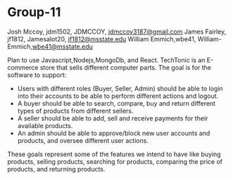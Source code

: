 # Group-11
Josh Mccoy, jdm1502, JDMCCOY, jdmccoy3187@gmail.com
James Fairley, jf1812, Jamesalot20, jf1812@msstate.edu
William Emmich,wbe41, William-Emmich,wbe41@msstate.edu

Plan to use Javascript,Nodejs,MongoDb, and React. TechTonic is an E-commerce store that sells different computer parts. The goal is for the software to support: 
- Users  with  different  roles  (Buyer,  Seller,  Admin)  should  be  able  to  login  into  their 
accounts to be able to perform different actions and logout. 
- A buyer should be able to search, compare, buy and return different types of products 
from different sellers. 
- A seller should be able to add, sell and receive payments for their available products. 
- An admin should be able to approve/block  new  user  accounts  and  products,  and 
oversee different user actions.

These goals represent some of the features we intend to have like buying products, selling products, searching for products, comparing the price of products, and returning products.
